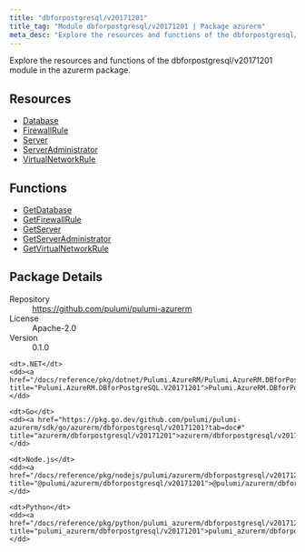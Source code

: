 ```yaml
---
title: "dbforpostgresql/v20171201"
title_tag: "Module dbforpostgresql/v20171201 | Package azurerm"
meta_desc: "Explore the resources and functions of the dbforpostgresql/v20171201 module in the azurerm package."
---
```


<!-- WARNING: this file was generated by Pulumi Docs Generator. -->
<!-- Do not edit by hand unless you're certain you know what you are doing! -->

Explore the resources and functions of the dbforpostgresql/v20171201 module in the azurerm package.

<h2 id="resources">Resources</h2>
<ul class="api">
    <li><a href="database" title="Database"><span class="symbol resource"></span>Database</a></li>
    <li><a href="firewallrule" title="FirewallRule"><span class="symbol resource"></span>FirewallRule</a></li>
    <li><a href="server" title="Server"><span class="symbol resource"></span>Server</a></li>
    <li><a href="serveradministrator" title="ServerAdministrator"><span class="symbol resource"></span>ServerAdministrator</a></li>
    <li><a href="virtualnetworkrule" title="VirtualNetworkRule"><span class="symbol resource"></span>VirtualNetworkRule</a></li>
</ul>

<h2 id="functions">Functions</h2>
<ul class="api">
    <li><a href="getdatabase" title="GetDatabase"><span class="symbol function"></span>GetDatabase</a></li>
    <li><a href="getfirewallrule" title="GetFirewallRule"><span class="symbol function"></span>GetFirewallRule</a></li>
    <li><a href="getserver" title="GetServer"><span class="symbol function"></span>GetServer</a></li>
    <li><a href="getserveradministrator" title="GetServerAdministrator"><span class="symbol function"></span>GetServerAdministrator</a></li>
    <li><a href="getvirtualnetworkrule" title="GetVirtualNetworkRule"><span class="symbol function"></span>GetVirtualNetworkRule</a></li>
</ul>

<h2 id="package-details">Package Details</h2>
<dl class="package-details">
	<dt>Repository</dt>
	<dd><a href="https://github.com/pulumi/pulumi-azurerm">https://github.com/pulumi/pulumi-azurerm</a></dd>
	<dt>License</dt>
	<dd>Apache-2.0</dd>
	<dt>Version</dt>
	<dd>0.1.0</dd>
</dl>



<dl class="tabular">

    <dt>.NET</dt>
    <dd><a href="/docs/reference/pkg/dotnet/Pulumi.AzureRM/Pulumi.AzureRM.DBforPostgreSQL.V20171201.html" title="Pulumi.AzureRM.DBforPostgreSQL.V20171201">Pulumi.AzureRM.DBforPostgreSQL.V20171201</a></dd>

    <dt>Go</dt>
    <dd><a href="https://pkg.go.dev/github.com/pulumi/pulumi-azurerm/sdk/go/azurerm/dbforpostgresql/v20171201?tab=doc#" title="azurerm/dbforpostgresql/v20171201">azurerm/dbforpostgresql/v20171201</a></dd>

    <dt>Node.js</dt>
    <dd><a href="/docs/reference/pkg/nodejs/pulumi/azurerm/dbforpostgresql/v20171201/#" title="@pulumi/azurerm/dbforpostgresql/v20171201">@pulumi/azurerm/dbforpostgresql/v20171201</a></dd>

    <dt>Python</dt>
    <dd><a href="/docs/reference/pkg/python/pulumi_azurerm/dbforpostgresql/v20171201" title="pulumi_azurerm/dbforpostgresql/v20171201">pulumi_azurerm/dbforpostgresql/v20171201</a></dd>

</dl>

